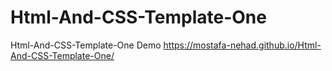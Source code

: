 # Html-And-CSS-Template-One
Html-And-CSS-Template-One 
Demo
https://mostafa-nehad.github.io/Html-And-CSS-Template-One/
